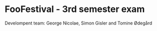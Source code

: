 # FooFestival - 3rd semester exam


Develompent team: George Nicolae, Simon Gisler and Tomine Ødegård
